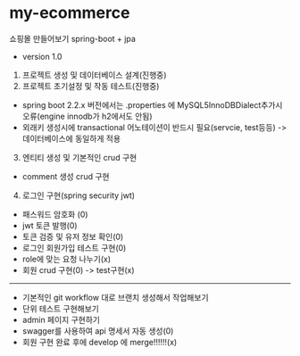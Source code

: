 # **my-ecommerce**
쇼핑몰 만들어보기
spring-boot + jpa
- version 1.0
1. 프로젝트 생성 및 데이터베이스 설계(진행중)
2. 프로젝트 초기설정 및 작동 테스트(진행중)
- spring boot 2.2.x 버전에서는 .properties 에 MySQL5InnoDBDialect추가시 오류(engine innodb가 h2에서도 안됨)
- 외래키 생성시에 transactional 어노테이션이 반드시 필요(servcie, test등등) -> 데이터베이스에 동일하게 적용
3. 엔티티 생성 및 기본적인 crud 구현
- comment 생성 crud 구현
4. 로그인 구현(spring security jwt)
- 패스워드 암호화 (0)
- jwt 토큰 발행(0)
- 토큰 검증 및 유저 정보 확인(0)
- 로그인 회원가입 테스트 구현(0)
- role에 맞는 요청 나누기(x)
- 회원 crud 구현(0) -> test구현(x)

***
- 기본적인 git workflow 대로 브랜치 생성해서 작업해보기 
- 단위 테스트 구현해보기
- admin 페이지 구현하기
- swagger를 사용하여 api 명세서 자동 생성(0)
- 회원 구현 완료 후에 develop 에 merge!!!!!!(x)
